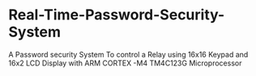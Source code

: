 # Real-Time-Password-Security-System
A Password security System To control a Relay using 16x16 Keypad and 16x2 LCD Display with ARM CORTEX -M4 TM4C123G Microprocessor

